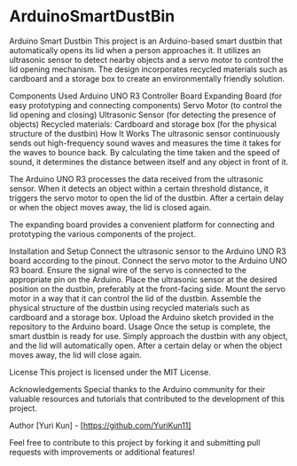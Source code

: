 # ArduinoSmartDustBin

Arduino Smart Dustbin
This project is an Arduino-based smart dustbin that automatically opens its lid when a person approaches it. It utilizes an ultrasonic sensor to detect nearby objects and a servo motor to control the lid opening mechanism. The design incorporates recycled materials such as cardboard and a storage box to create an environmentally friendly solution.

Components Used
Arduino UNO R3 Controller Board
Expanding Board (for easy prototyping and connecting components)
Servo Motor (to control the lid opening and closing)
Ultrasonic Sensor (for detecting the presence of objects)
Recycled materials: Cardboard and storage box (for the physical structure of the dustbin)
How It Works
The ultrasonic sensor continuously sends out high-frequency sound waves and measures the time it takes for the waves to bounce back. By calculating the time taken and the speed of sound, it determines the distance between itself and any object in front of it.

The Arduino UNO R3 processes the data received from the ultrasonic sensor. When it detects an object within a certain threshold distance, it triggers the servo motor to open the lid of the dustbin. After a certain delay or when the object moves away, the lid is closed again.

The expanding board provides a convenient platform for connecting and prototyping the various components of the project.

Installation and Setup
Connect the ultrasonic sensor to the Arduino UNO R3 board according to the pinout.
Connect the servo motor to the Arduino UNO R3 board. Ensure the signal wire of the servo is connected to the appropriate pin on the Arduino.
Place the ultrasonic sensor at the desired position on the dustbin, preferably at the front-facing side.
Mount the servo motor in a way that it can control the lid of the dustbin.
Assemble the physical structure of the dustbin using recycled materials such as cardboard and a storage box.
Upload the Arduino sketch provided in the repository to the Arduino board.
Usage
Once the setup is complete, the smart dustbin is ready for use. Simply approach the dustbin with any object, and the lid will automatically open. After a certain delay or when the object moves away, the lid will close again.

License
This project is licensed under the MIT License.

Acknowledgements
Special thanks to the Arduino community for their valuable resources and tutorials that contributed to the development of this project.

Author
[Yuri Kun] - [https://github.com/YuriKun11]

Feel free to contribute to this project by forking it and submitting pull requests with improvements or additional features!






